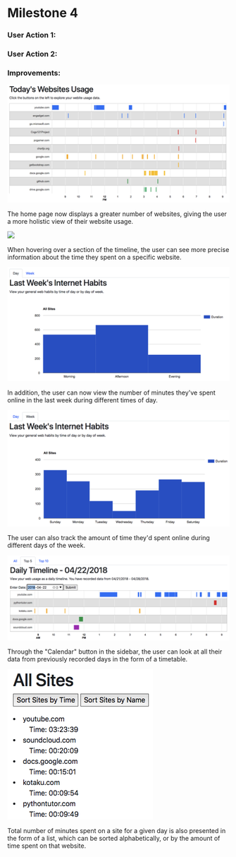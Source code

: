 # Milestone 4

### User Action 1:



### User Action 2:



### Improvements:

![](milestone5Pictures/home.png)

The home page now displays a greater number of websites, giving the user a more holistic view of their website usage.

![](mildstone5Pictures/home_hover.png)

When hovering over a section of the timeline, the user can see more precise information about the time they spent on a specific website.

![](milestone5Pictures/usage_day.png)

In addition, the user can now view the number of minutes they've spent online in the last week during different times of day.

![](milestone5Pictures/usage_week.png)

The user can also track the amount of time they'd spent online during different days of the week.

![](milestone5Pictures/calendar_top5.png)

Through the "Calendar" button in the sidebar, the user can look at all their data from previously recorded days in the form of a timetable.

![](milestone5Pictures/calendar_all.png)

Total number of minutes spent on a site for a given day is also presented in the form of a list, which can be sorted alphabetically, or by the amount of time spent on that website.
